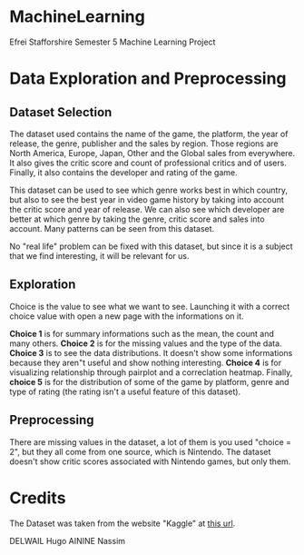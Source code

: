 # MachineLearning
Efrei Stafforshire Semester 5 Machine Learning Project

# Data Exploration and Preprocessing
## Dataset Selection
The dataset used contains the name of the game, the platform, the year of release, the genre, publisher and the sales by region. Those regions are North America, Europe, Japan, Other and the Global sales from everywhere. It also gives the critic score and count of professional critics and of users. Finally, it also contains the developer and rating of the game.

This dataset can be used to see which genre works best in which country, but also to see the best year in video game history by taking into account the critic score and year of release. We can also see which developer are better at which genre by taking the genre, critic score and sales into account. Many patterns can be seen from this dataset.

No "real life" problem can be fixed with this dataset, but since it is a subject that we find interesting, it will be relevant for us.

## Exploration
Choice is the value to see what we want to see. Launching it with a correct choice value with open a new page with the informations on it.

**Choice 1** is for summary informations such as the mean, the count and many others.
**Choice 2** is for the missing values and the type of the data. 
**Choice 3** is to see the data distributions. It doesn't show some informations because they aren"t useful and show nothing interesting.
**Choice 4** is for visualizing relationship through pairplot and a correclation heatmap.
Finally, **choice 5** is for the distribution of some of the game by platform, genre and type of rating (the rating isn't a useful feature of this dataset).

## Preprocessing
There are missing values in the dataset, a lot of them is you used "choice = 2", but they all come from one source, which is Nintendo. The dataset doesn't show critic scores associated with Nintendo games, but only them.



# Credits
The Dataset was taken from the website "Kaggle" at [this url](https://www.kaggle.com/datasets/sidtwr/videogames-sales-dataset?resource=download).

DELWAIL Hugo 
AININE Nassim
